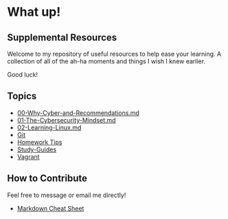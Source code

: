 # What up!

## Supplemental Resources
Welcome to my repository of useful resources to help ease your learning. A collection of all of the ah-ha moments and things I wish I knew earlier.

Good luck!

## Topics
* [00-Why-Cyber-and-Recommendations.md](/Assets/00-Why-Cyber-and-Recommendations.md)
* [01-The-Cybersecurity-Mindset.md](/Assets/01-The-Cybersecurity-Mindset.md)
* [02-Learning-Linux.md](/Assets/02-Learning-Linux.md)
* [Git](/Assets/Git/readme.md)
* [Homework Tips](/Assets/HomeworkTips.md)
* [Study-Guides](/Assets/Study-Guides)
* [Vagrant](/Assets/Vagrant/readme.md)

## How to Contribute
Feel free to message or email me directly!
* [Markdown Cheat Sheet](https://www.markdownguide.org/cheat-sheet/)